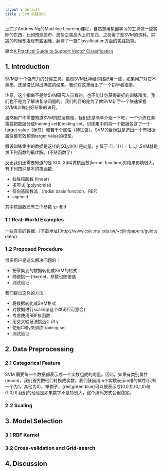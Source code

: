```yaml
---
layout : default
title : SVM 实践技巧
---
```


上完了Andrew Ng的Machine Learning课程，自然想用机器学习的工具做一些实际的东西，比如预测股市、房价之类高大上的东西，之前看了些SVM的资料，实践的时候却发现有些困难，翻译了一篇Classification方面的实践指导。

原文[A Practical Guide to Support Vector Classification](http://www.csie.ntu.edu.tw/~cjlin/papers/guide/guide.pdf)

## 1. Introduction

SVM是一个强有力的分类工具。虽然SVM比神经网络好用一些，如果用户对它不熟悉，还是没法得出满意的结果。我们在这里给出了一个初学者指南。

注意，这个指南不是给SVM研究人员看的，也不能让你获得最好的训练精度。我们也不是为了解决复杂问题的。我们的目的是为了教SVM新手一个快速掌握SVM&训练出好结果的诀窍。

虽然用户不需要知道SVM的底层原理，我们还是简单介绍一下吧，一个训练任务需要把数据分成training set和testing set。训练集中的每一个数据包含了一个target value（标签）和若干个属性（特征值）。SVM的目标就是造出一个有根据属性值有效预测target value的模型。

假设训练集中的数据是这样的(Xi,yi)(Xi 是向量，y 属于 {1,-1}) i = 1,...,l .SVM就是求下列函数的最优解。(不贴函数了)

反正我们还需要知道的是 K(Xi,Xj)叫做核函数(kernel function)对结果影响很大。有下列四种基本的核函数

* 线性核函数 (linear) 
* 多项式 (polynomial)
* 径向基函数法 （radial basis function，RBF)
* sigmoid

其中核函数还有三个参数 γ,r 和d


### 1.1 Real-World Examples

一些真实的数据，[下载地址](http://www.csie.ntu.edu.tw/~cjlin/papers/guide/ data/)


### 1.2 Proposed Procedure


很多用户是这么解决问题的：

* 把采集到的数据转化成SVM的格式
* 随便挑一个kernel，参数也随便选
* 测试验证

我们提出这样的方法

* 将数据转化成SVM格式
* 对数据进行scaling(这个单词只可意会)
* 考虑使用RBF核函数
* 用交叉验证法挑选C 和 γ
* 使用C和γ来训练training set
* 测试验证

## 2. Data Preprocessing

### 2.1 Categorical Feature

SVM 需要每一个数据都表示成一个实数组成的向量。因此，如果有类别属性(enum)，我们首先把他们转换成实数。我们鼓励用m个实数表示m维的属性(只有一个为1，其他为0)。举例子，{red,green,blue}可以被表示成(0,0,1),(0,1,0)和(1,0,0).我们的经验是如果数字不是特别大，这个编码方式会很稳定。


### 2.2 Scaling

## 3. Model Selection

### 3.1 RBF Kernel

### 3.2 Cross-validation and Grid-search

## 4. Discussion


